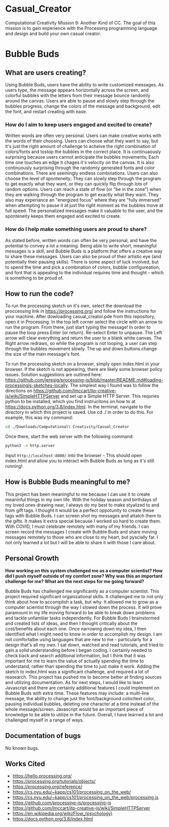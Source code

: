# Casual_Creator
Computational Creativity Mission 9: Another Kind of CC. The goal of this mission is to gain experience with the Processing programming language and design and build your own casual creator.

# Bubble Buds

## What are users creating?
Using Bubble Buds, users have the ability to write customized messages. As users type, the message appears horizontally across the screen, and colorful bubbles with the letters from their message bounce randomly around the canvas. Users are able to pause and slowly step through the bubbles progress, change the colors of the message and background, edit the font, and restart creating with ease. 

### How do I aim to keep users engaged and excited to create?
Written words are often very personal. Users can make creative works with the words of their choosing. Users can choose what they want to say, but it's just the right amount of challenge to acheive the right combination of colors/fonts and tostop the bubbles in the correct place. It is continuaously surprising because users cannot anticipate the bubbles movements; Each time one touches an edge it chages it's velocity on the canvas. It is also continuously surprising through the randomly generated fonts and color combinations. There are seemingly endless combinations. Users can also choose the level of sponteneity; They can slowly step through the program to get exactly what they want, or they can quickly flip through lots of random options. Users can reach a state of flow (or "be in the zone") when they are walking through the program to get exactly what they want. They also may experiance an "energized focus" where they are "fully immersed" when attempting to pause it at just the right moment as the bubbles move at full speed. The personalized messages make it valuable to the user, and the sponteneity keeps them engaged and excited to create.

### How do I help make something users are proud to share?
As stated before, written words can often be very personal, and have the potential to convey a lot a meaning. Being able to write short, meaningful messages is a skill, and Bubble Buds is a platform that offers a creative way to share these messages. Users can also be proud of their artistic eye (and potentially their pausing skills). There is some aspect of luck involved, but to spend the time and pick a combination of colors, bubble configureation, and font that is appealing to the individual requires time and thought - which is something to be proud of. 

## How to run the code?
To run the processing sketch on it's own, select the download the proccessing link in https://processing.org/ and follow the instructions for your machine. After dowloading casual_creator.pde from this repository, open it in Processing. In the top left corner select the circle with an arrow to run the program. From there, just start typing the message! In order to pause the loop press Enter (or return). Re-select Enter to unpause. The Left arrow will clear everything and return the user to a blank white canvas. The Right arrow redraws, so while the program is not looping, a user can step through the bubbles movement slowly. The up and down buttons change the size of the main message's font. 

To run the processing sketch on a browser, simply open index.html in your browser. If the sketch is not appearing, there are likely some browser policy issues. Solution suggestions are outlined here: https://github.com/jeresig/processing-js/blob/master/README.md#loading-processingjs-sketches-locally. The simplest way I found was to follow the directions on https://github.com/lmccart/itp-creative-js/wiki/SimpleHTTPServer and set up a Simple HTTP Server. This requries python to be installed, which you find instrucitons on how to at https://docs.python.org/3.8/index.html. In the terminal, navigate to the directory in which this project is saved. Use cd ./ in order to do this. For example, this was my command:
```bash
cd ./Downloads/Computational\ Creativity/Casual_Creator
```
Once there, start the web server with the following command:
```bash
python3 -m http.server
```
Input ```http://localhost:8000/``` into the browser - This should open index.html and allow you to interact with Bubble Buds as long as it's still running!

## How is Bubble Buds meaningful to me?
This project has been meaningful to me because I can use it to create meaninful things in my own life. With the holiday season and birthdays of my loved ones drawing near, I always do my best to make styalized to and from gift tags. I thought it would be a perfect oppotunity to create these tags with Bubble Buds. I can screen shot my messages and attatch them to the gifts. It makes it extra special because I worked so hard to create them. With COVID, I must celebrate remotely with many of my friends. I can screen record the messages I create with Bubble Buds and share moving messages remotely to those who are close to my heart, but pyscially far. I not only learned a lot but I will be able to share it with those I care about.

## Personal Growth
**How working on this system challenged me as a computer scientist? How did I push myself outside of my comfort zone? Why was this an important challenge for me? What are the next steps for me going forward?**

Bubble Buds has challenged me significantly as a computer scientist. This project required significant organizational skills. It challenged me to not only think about how to accomplish a task, but why. It allowed me to grow as a computer scientist through the way I slowed down the process. It will prove paramount in my life moving forward to be able to break down problems and tackle unfamiliar tasks independently. For Bubble Buds I brainstormed and created lists of ideas, and then I thought critically about the cost/benefits about each one. Once narrowing down my idea, I then identified what I might need to know in order to accomplish my design. I am not comfortalbe using languages that are new to me - particularly for a design that's all my own. I sat down, watched and read tutorials, and tried to gain a solid understanding before I began coding. I certainly needed to check back and search additional information, but I think that it was important for me to learn the value of actually spending the time to understand, rather than spending the time to just make it work. Adding the sketch to index.html was a significant challenge, and required a lot of reasearch. This project has pushed me to become better at finding sources and utilizing documentation. As for next steps, I would like to learn Javascript and there are certainly additional features I could implement on Bubble Buds with extra time. These features may include: a multi-line message, the ability to change just the font/background color/text color, pausing individual bubbles, deleting one character at a time instead of the whole message/screen. Javascript would be an important piece of knowledge to be able to utilize in the future. Overall, I have learned a lot and challenged myself in a range of ways.

## Documentation of bugs
No known bugs.

## Works Cited
- https://hello.processing.org/
- https://processing.org/tutorials/objects/
- https://processing.org/reference/ 
- https://cs.nyu.edu/~kapp/cs101/processing_on_the_web/ 
- https://cs.nyu.edu/~kapp/cs101/processing_on_the_web/processing.js 
- https://github.com/processing-js/processing-js 
- https://github.com/lmccart/itp-creative-js/wiki/SimpleHTTPServer
- https://en.wikipedia.org/wiki/Flow_(psychology) 
- https://docs.python.org/3.8/index.html
